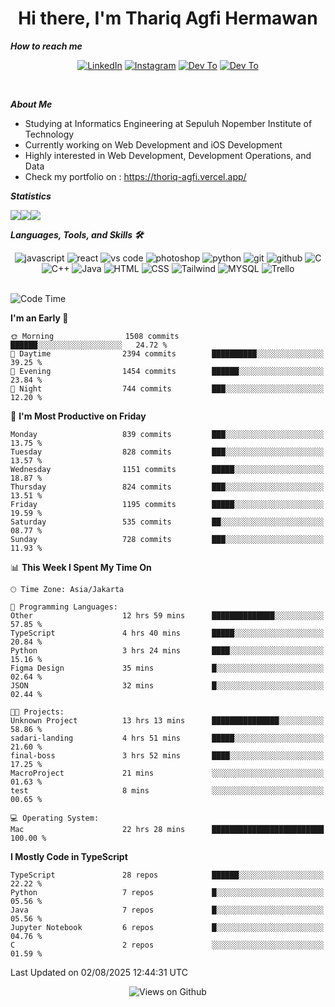 <div align="center">
  <h1>Hi there, I'm Thariq Agfi Hermawan</h1>
</div>


***How to reach me***
<p align='center'>
   <a href="https://www.linkedin.com/in/thariqagfihermawan" target="_blank"><img src="https://img.shields.io/badge/LinkedIn-0077B5?style=for-the-badge&logo=linkedin&logoColor=white" alt="LinkedIn"></a>
   <a href="https://www.instagram.com/thoriqagfi" target="_blank"><img src="https://img.shields.io/badge/Instagram-E4405F?style=for-the-badge&logo=instagram&logoColor=white" alt="Instagram"></a>
   <a href="https://medium.com/@thoriq.aghfi60" target="_blank"><img src="https://img.shields.io/badge/Medium-12100E?style=for-the-badge&logo=medium&logoColor=white" alt="Dev To"></a>
   <a href="https://linktr.ee/thoriqagfi" target="_blank"><img src="https://img.shields.io/badge/linktree-1de9b6?style=for-the-badge&logo=linktree&logoColor=white" alt="Dev To"></a>
</p>

<br>

***About Me***
- Studying at Informatics Engineering at Sepuluh Nopember Institute of Technology
- Currently working on Web Development and iOS Development
- Highly interested in Web Development, Development Operations, and Data
- Check my portfolio on : https://thoriq-agfi.vercel.app/

***Statistics***

<!-- [![GitHub Streak](http://github-readme-streak-stats.herokuapp.com?user=thoriqagfi&theme=dark)](https://git.io/streak-stats) -->

<div align="center">
  <div style="display: flex;">
    <img src="http://github-readme-streak-stats.herokuapp.com?user=thoriqagfi&theme=chartreuse-dark"/>
    <img src="https://github-readme-stats.vercel.app/api/top-langs/?username=thoriqagfi&layout=compact&&theme=chartreuse-dark&langs_count=8)](https://github.com/thoriqagfi"/>
    <img src="https://github-readme-stats.vercel.app/api?username=thoriqagfi&show_icons=true&theme=chartreuse-dark"/>
  </div>
</div>

<!-- [![Top Langs](https://github-readme-stats.vercel.app/api/top-langs/?username=thoriqagfi&layout=compact&&theme=chartreuse-dark&langs_count=8)](https://github.com/thoriqagfi)
< ![Agfi's GitHub stats](https://github-readme-stats.vercel.app/api?username=thoriqagfi&show_icons=true&theme=chartreuse-dark) -->

***Languages, Tools, and Skills 🛠***

  <div align="center">
    <img src="https://img.shields.io/badge/JavaScript-F7DF1E?style=for-the-badge&logo=javascript&logoColor=black" alt="javascript" />
    <img src="https://img.shields.io/badge/React-61DAFB?style=for-the-badge&logo=react&logoColor=black" alt="react" />
    <img src="https://img.shields.io/badge/vs%20code-007ACC?style=for-the-badge&logo=visual%20studio%20code&logoColor=white" alt="vs code" />
    <img src="https://img.shields.io/badge/adobe%20photoshop-31A8FF?style=for-the-badge&logo=adobe%20photoshop&logoColor=white" alt="photoshop" />
    <img src="https://img.shields.io/badge/python-3776AB?style=for-the-badge&logo=python&logoColor=white" alt="python" />
    <img src="https://img.shields.io/badge/Git-F05032?style=for-the-badge&logo=git&logoColor=white" alt="git" />
    <img src="https://img.shields.io/badge/GitHub-100000?style=for-the-badge&logo=github&logoColor=white" alt="github" />
    <img src="https://img.shields.io/badge/c-%2300599C.svg?style=for-the-badge&logo=c&logoColor=white" alt="C" />
    <img src="https://img.shields.io/badge/c++-%2300599C.svg?style=for-the-badge&logo=c%2B%2B&logoColor=white" alt="C++" />
    <img src="https://img.shields.io/badge/Java-ED8B00?style=for-the-badge&logo=java&logoColor=white" alt="Java"/>
    <img src="https://img.shields.io/badge/HTML5-E34F26?style=for-the-badge&logo=html5&logoColor=white" alt="HTML" />
    <img src="https://img.shields.io/badge/CSS-239120?&style=for-the-badge&logo=css3&logoColor=white" alt ="CSS" />
    <img src="https://img.shields.io/badge/tailwindcss-%2338B2AC.svg?style=for-the-badge&logo=tailwind-css&logoColor=white" alt="Tailwind" />
    <img src="https://img.shields.io/badge/MySQL-00000F?style=for-the-badge&logo=mysql&logoColor=white" alt="MYSQL" />
    <img src="https://img.shields.io/badge/Trello-%23026AA7.svg?style=for-the-badge&logo=Trello&logoColor=white" alt="Trello" />
  </div><br>

<!--START_SECTION:waka-->
![Code Time](http://img.shields.io/badge/Code%20Time-1%2C319%20hrs%2056%20mins-blue)

**I'm an Early 🐤** 

```text
🌞 Morning                1508 commits        ██████░░░░░░░░░░░░░░░░░░░   24.72 % 
🌆 Daytime                2394 commits        ██████████░░░░░░░░░░░░░░░   39.25 % 
🌃 Evening                1454 commits        ██████░░░░░░░░░░░░░░░░░░░   23.84 % 
🌙 Night                  744 commits         ███░░░░░░░░░░░░░░░░░░░░░░   12.20 % 
```
📅 **I'm Most Productive on Friday** 

```text
Monday                   839 commits         ███░░░░░░░░░░░░░░░░░░░░░░   13.75 % 
Tuesday                  828 commits         ███░░░░░░░░░░░░░░░░░░░░░░   13.57 % 
Wednesday                1151 commits        █████░░░░░░░░░░░░░░░░░░░░   18.87 % 
Thursday                 824 commits         ███░░░░░░░░░░░░░░░░░░░░░░   13.51 % 
Friday                   1195 commits        █████░░░░░░░░░░░░░░░░░░░░   19.59 % 
Saturday                 535 commits         ██░░░░░░░░░░░░░░░░░░░░░░░   08.77 % 
Sunday                   728 commits         ███░░░░░░░░░░░░░░░░░░░░░░   11.93 % 
```


📊 **This Week I Spent My Time On** 

```text
🕑︎ Time Zone: Asia/Jakarta

💬 Programming Languages: 
Other                    12 hrs 59 mins      ██████████████░░░░░░░░░░░   57.85 % 
TypeScript               4 hrs 40 mins       █████░░░░░░░░░░░░░░░░░░░░   20.84 % 
Python                   3 hrs 24 mins       ████░░░░░░░░░░░░░░░░░░░░░   15.16 % 
Figma Design             35 mins             █░░░░░░░░░░░░░░░░░░░░░░░░   02.64 % 
JSON                     32 mins             █░░░░░░░░░░░░░░░░░░░░░░░░   02.44 % 

🐱‍💻 Projects: 
Unknown Project          13 hrs 13 mins      ███████████████░░░░░░░░░░   58.86 % 
sadari-landing           4 hrs 51 mins       █████░░░░░░░░░░░░░░░░░░░░   21.60 % 
final-boss               3 hrs 52 mins       ████░░░░░░░░░░░░░░░░░░░░░   17.25 % 
MacroProject             21 mins             ░░░░░░░░░░░░░░░░░░░░░░░░░   01.63 % 
test                     8 mins              ░░░░░░░░░░░░░░░░░░░░░░░░░   00.65 % 

💻 Operating System: 
Mac                      22 hrs 28 mins      █████████████████████████   100.00 % 
```

**I Mostly Code in TypeScript** 

```text
TypeScript               28 repos            ██████░░░░░░░░░░░░░░░░░░░   22.22 % 
Python                   7 repos             █░░░░░░░░░░░░░░░░░░░░░░░░   05.56 % 
Java                     7 repos             █░░░░░░░░░░░░░░░░░░░░░░░░   05.56 % 
Jupyter Notebook         6 repos             █░░░░░░░░░░░░░░░░░░░░░░░░   04.76 % 
C                        2 repos             ░░░░░░░░░░░░░░░░░░░░░░░░░   01.59 % 
```




 Last Updated on 02/08/2025 12:44:31 UTC
<!--END_SECTION:waka-->

<div align="center">
<img src="https://komarev.com/ghpvc/?username=thoriqagfi&color=blue" alt="Views on Github" />
</div>
